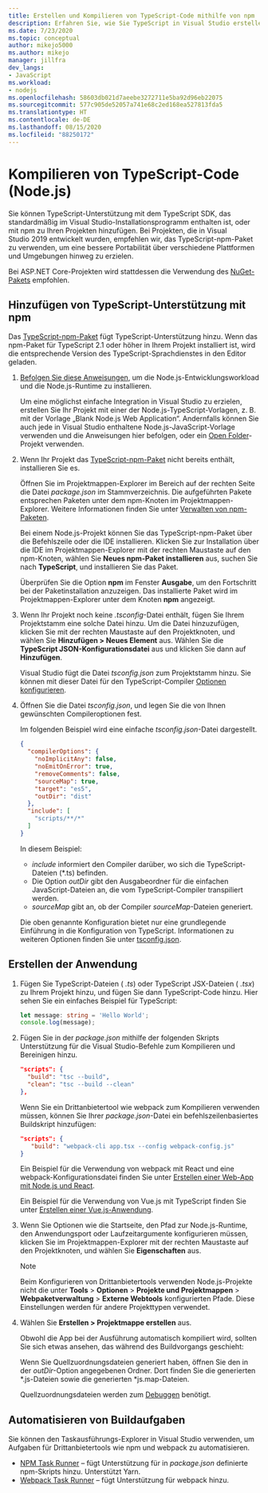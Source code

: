 ```yaml
---
title: Erstellen und Kompilieren von TypeScript-Code mithilfe von npm
description: Erfahren Sie, wie Sie TypeScript in Visual Studio erstellen und kompilieren.
ms.date: 7/23/2020
ms.topic: conceptual
author: mikejo5000
ms.author: mikejo
manager: jillfra
dev_langs:
- JavaScript
ms.workload:
- nodejs
ms.openlocfilehash: 58603db021d7aeebe3272711e5ba92d96eb22075
ms.sourcegitcommit: 577c905de52057a741e68c2ed168ea527813fda5
ms.translationtype: HT
ms.contentlocale: de-DE
ms.lasthandoff: 08/15/2020
ms.locfileid: "88250172"
---
```

# <a name="compile-typescript-code-nodejs"></a>Kompilieren von TypeScript-Code (Node.js)

Sie können TypeScript-Unterstützung mit dem TypeScript SDK, das standardmäßig im Visual Studio-Installationsprogramm enthalten ist, oder mit npm zu Ihren Projekten hinzufügen. Bei Projekten, die in Visual Studio 2019 entwickelt wurden, empfehlen wir, das TypeScript-npm-Paket zu verwenden, um eine bessere Portabilität über verschiedene Plattformen und Umgebungen hinweg zu erzielen.

Bei ASP.NET Core-Projekten wird stattdessen die Verwendung des [NuGet-Pakets](../javascript/compile-typescript-code-nuget.md) empfohlen.

## <a name="add-typescript-support-using-npm"></a>Hinzufügen von TypeScript-Unterstützung mit npm

Das [TypeScript-npm-Paket](https://www.npmjs.com/package/typescript) fügt TypeScript-Unterstützung hinzu. Wenn das npm-Paket für TypeScript 2.1 oder höher in Ihrem Projekt installiert ist, wird die entsprechende Version des TypeScript-Sprachdienstes in den Editor geladen.

1. [Befolgen Sie diese Anweisungen](/visualstudio/ide/quickstart-nodejs?toc=/visualstudio/javascript/toc.json), um die Node.js-Entwicklungsworkload und die Node.js-Runtime zu installieren.

   Um eine möglichst einfache Integration in Visual Studio zu erzielen, erstellen Sie Ihr Projekt mit einer der Node.js-TypeScript-Vorlagen, z. B. mit der Vorlage „Blank Node.js Web Application“. Andernfalls können Sie auch jede in Visual Studio enthaltene Node.js-JavaScript-Vorlage verwenden und die Anweisungen hier befolgen, oder ein [Open Folder](../javascript/develop-javascript-code-without-solutions-projects.md)-Projekt verwenden.

1. Wenn Ihr Projekt das [TypeScript-npm-Paket](https://www.npmjs.com/package/typescript) nicht bereits enthält, installieren Sie es.

   Öffnen Sie im Projektmappen-Explorer im Bereich auf der rechten Seite die Datei *package.json* im Stammverzeichnis. Die aufgeführten Pakete entsprechen Paketen unter dem npm-Knoten im Projektmappen-Explorer. Weitere Informationen finden Sie unter [Verwalten von npm-Paketen](../javascript/npm-package-management.md).

   Bei einem Node.js-Projekt können Sie das TypeScript-npm-Paket über die Befehlszeile oder die IDE installieren. Klicken Sie zur Installation über die IDE im Projektmappen-Explorer mit der rechten Maustaste auf den npm-Knoten, wählen Sie **Neues npm-Paket installieren** aus, suchen Sie nach **TypeScript**, und installieren Sie das Paket.

   Überprüfen Sie die Option **npm** im Fenster **Ausgabe**, um den Fortschritt bei der Paketinstallation anzuzeigen. Das installierte Paket wird im Projektmappen-Explorer unter dem Knoten **npm** angezeigt.

1. Wenn Ihr Projekt noch keine *.tsconfig*-Datei enthält, fügen Sie Ihrem Projektstamm eine solche Datei hinzu. Um die Datei hinzuzufügen, klicken Sie mit der rechten Maustaste auf den Projektknoten, und wählen Sie **Hinzufügen > Neues Element** aus. Wählen Sie die **TypeScript JSON-Konfigurationsdatei** aus und klicken Sie dann auf **Hinzufügen**.

   Visual Studio fügt die Datei *tsconfig.json* zum Projektstamm hinzu. Sie können mit dieser Datei für den TypeScript-Compiler [Optionen konfigurieren](https://www.typescriptlang.org/docs/handbook/tsconfig-json.html).

1. Öffnen Sie die Datei *tsconfig.json*, und legen Sie die von Ihnen gewünschten Compileroptionen fest.

   Im folgenden Beispiel wird eine einfache *tsconfig.json*-Datei dargestellt.

   ```json
   {
     "compilerOptions": {
       "noImplicitAny": false,
       "noEmitOnError": true,
       "removeComments": false,
       "sourceMap": true,
       "target": "es5",
       "outDir": "dist"
     },
     "include": [
       "scripts/**/*"
     ]
   }
   ```

   In diesem Beispiel:
   - *include* informiert den Compiler darüber, wo sich die TypeScript-Dateien (*.ts) befinden.
   - Die Option *outDir* gibt den Ausgabeordner für die einfachen JavaScript-Dateien an, die vom TypeScript-Compiler transpiliert werden.
   - *sourceMap* gibt an, ob der Compiler *sourceMap*-Dateien generiert.

   Die oben genannte Konfiguration bietet nur eine grundlegende Einführung in die Konfiguration von TypeScript. Informationen zu weiteren Optionen finden Sie unter [tsconfig.json](https://www.typescriptlang.org/docs/handbook/tsconfig-json.html).

## <a name="build-the-application"></a>Erstellen der Anwendung

1. Fügen Sie TypeScript-Dateien ( *.ts*) oder TypeScript JSX-Dateien ( *.tsx*) zu Ihrem Projekt hinzu, und fügen Sie dann TypeScript-Code hinzu. Hier sehen Sie ein einfaches Beispiel für TypeScript:

   ```typescript
   let message: string = 'Hello World';
   console.log(message);
   ```

1. Fügen Sie in der *package.json* mithilfe der folgenden Skripts Unterstützung für die Visual Studio-Befehle zum Kompilieren und Bereinigen hinzu.

   ```json
   "scripts": {
     "build": "tsc --build",
     "clean": "tsc --build --clean"
   },
   ```

   Wenn Sie ein Drittanbietertool wie webpack zum Kompilieren verwenden müssen, können Sie Ihrer *package.json*-Datei ein befehlszeilenbasiertes Buildskript hinzufügen:

   ```json
   "scripts": {
      "build": "webpack-cli app.tsx --config webpack-config.js"
   }
   ```

   Ein Beispiel für die Verwendung von webpack mit React und eine webpack-Konfigurationsdatei finden Sie unter [Erstellen einer Web-App mit Node.js und React](../javascript/tutorial-nodejs-with-react-and-jsx.md).

   Ein Beispiel für die Verwendung von Vue.js mit TypeScript finden Sie unter [Erstellen einer Vue.js-Anwendung](/javascript/create-application-with-vuejs).

1. Wenn Sie Optionen wie die Startseite, den Pfad zur Node.js-Runtime, den Anwendungsport oder Laufzeitargumente konfigurieren müssen, klicken Sie im Projektmappen-Explorer mit der rechten Maustaste auf den Projektknoten, und wählen Sie **Eigenschaften** aus.

   >[!NOTE]
   > Beim Konfigurieren von Drittanbietertools verwenden Node.js-Projekte nicht die unter **Tools** > **Optionen** > **Projekte und Projektmappen** > **Webpaketverwaltung** > **Externe Webtools** konfigurierten Pfade. Diese Einstellungen werden für andere Projekttypen verwendet.

1. Wählen Sie **Erstellen > Projektmappe erstellen** aus.

   Obwohl die App bei der Ausführung automatisch kompiliert wird, sollten Sie sich etwas ansehen, das während des Buildvorgangs geschieht:

   Wenn Sie Quellzuordnungsdateien generiert haben, öffnen Sie den in der *outDir*-Option angegebenen Ordner. Dort finden Sie die generierten \*.js-Dateien sowie die generierten \*js.map-Dateien.

   Quellzuordnungsdateien werden zum [Debuggen](../javascript/debug-nodejs.md) benötigt.

## <a name="automate-build-tasks"></a>Automatisieren von Buildaufgaben

Sie können den Taskausführungs-Explorer in Visual Studio verwenden, um Aufgaben für Drittanbietertools wie npm und webpack zu automatisieren.

- [NPM Task Runner](https://marketplace.visualstudio.com/items?itemName=MadsKristensen.NPMTaskRunner) – fügt Unterstützung für in *package.json* definierte npm-Skripts hinzu. Unterstützt Yarn.
- [Webpack Task Runner](https://marketplace.visualstudio.com/items?itemName=MadsKristensen.WebPackTaskRunner) – fügt Unterstützung für webpack hinzu.
